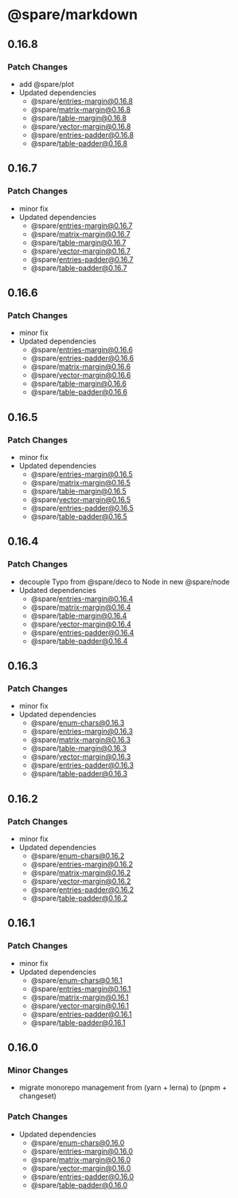 # @spare/markdown

## 0.16.8

### Patch Changes

- add @spare/plot
- Updated dependencies
  - @spare/entries-margin@0.16.8
  - @spare/matrix-margin@0.16.8
  - @spare/table-margin@0.16.8
  - @spare/vector-margin@0.16.8
  - @spare/entries-padder@0.16.8
  - @spare/table-padder@0.16.8

## 0.16.7

### Patch Changes

- minor fix
- Updated dependencies
  - @spare/entries-margin@0.16.7
  - @spare/matrix-margin@0.16.7
  - @spare/table-margin@0.16.7
  - @spare/vector-margin@0.16.7
  - @spare/entries-padder@0.16.7
  - @spare/table-padder@0.16.7

## 0.16.6

### Patch Changes

- minor fix
- Updated dependencies
  - @spare/entries-margin@0.16.6
  - @spare/entries-padder@0.16.6
  - @spare/matrix-margin@0.16.6
  - @spare/vector-margin@0.16.6
  - @spare/table-margin@0.16.6
  - @spare/table-padder@0.16.6

## 0.16.5

### Patch Changes

- minor fix
- Updated dependencies
  - @spare/entries-margin@0.16.5
  - @spare/matrix-margin@0.16.5
  - @spare/table-margin@0.16.5
  - @spare/vector-margin@0.16.5
  - @spare/entries-padder@0.16.5
  - @spare/table-padder@0.16.5

## 0.16.4

### Patch Changes

- decouple Typo from @spare/deco to Node in new @spare/node
- Updated dependencies
  - @spare/entries-margin@0.16.4
  - @spare/matrix-margin@0.16.4
  - @spare/table-margin@0.16.4
  - @spare/vector-margin@0.16.4
  - @spare/entries-padder@0.16.4
  - @spare/table-padder@0.16.4

## 0.16.3

### Patch Changes

- minor fix
- Updated dependencies
  - @spare/enum-chars@0.16.3
  - @spare/entries-margin@0.16.3
  - @spare/matrix-margin@0.16.3
  - @spare/table-margin@0.16.3
  - @spare/vector-margin@0.16.3
  - @spare/entries-padder@0.16.3
  - @spare/table-padder@0.16.3

## 0.16.2

### Patch Changes

- minor fix
- Updated dependencies
  - @spare/enum-chars@0.16.2
  - @spare/entries-margin@0.16.2
  - @spare/matrix-margin@0.16.2
  - @spare/vector-margin@0.16.2
  - @spare/entries-padder@0.16.2
  - @spare/table-padder@0.16.2

## 0.16.1

### Patch Changes

- minor fix
- Updated dependencies
  - @spare/enum-chars@0.16.1
  - @spare/entries-margin@0.16.1
  - @spare/matrix-margin@0.16.1
  - @spare/vector-margin@0.16.1
  - @spare/entries-padder@0.16.1
  - @spare/table-padder@0.16.1

## 0.16.0

### Minor Changes

- migrate monorepo management from (yarn + lerna) to (pnpm + changeset)

### Patch Changes

- Updated dependencies
  - @spare/enum-chars@0.16.0
  - @spare/entries-margin@0.16.0
  - @spare/matrix-margin@0.16.0
  - @spare/vector-margin@0.16.0
  - @spare/entries-padder@0.16.0
  - @spare/table-padder@0.16.0
